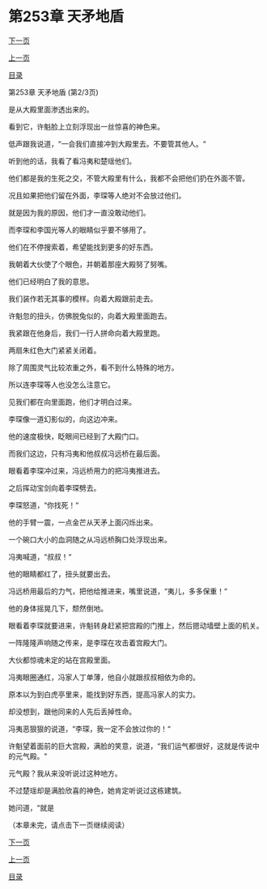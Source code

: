 <h1>第253章    天矛地盾</h1>
            <div><p><a href="./758_%E7%AC%AC253%E7%AB%A0_%E5%A4%A9%E7%9F%9B%E5%9C%B0%E7%9B%BE.md">下一页</a></p><p><a href="./756_%E7%AC%AC253%E7%AB%A0_%E5%A4%A9%E7%9F%9B%E5%9C%B0%E7%9B%BE.md">上一页</a></p><p><a href="../">目录</a></p></div>
            <div><p>第253章    天矛地盾 (第2/3页)</p><p>是从大殿里面渗透出来的。</p><p>看到它，许魁脸上立刻浮现出一丝惊喜的神色来。</p><p>低声跟我说道，“一会我们直接冲到大殿里去。不要管其他人。“</p><p>听到他的话，我看了看冯夷和楚瑶他们。</p><p>他们都是我的生死之交，不管大殿里有什么，我都不会把他们扔在外面不管。</p><p>况且如果把他们留在外面，李琛等人绝对不会放过他们。</p><p>就是因为我的原因，他们才一直没敢动他们。</p><p>而李琛和李国光等人的眼睛似乎要不够用了。</p><p>他们在不停搜索着，希望能找到更多的好东西。</p><p>我朝着大伙使了个眼色，并朝着那座大殿努了努嘴。</p><p>他们已经明白了我的意思。</p><p>我们装作若无其事的模样。向着大殿跟前走去。</p><p>许魁忽的扭头，仿佛脱兔似的，向着大殿里面跑去。</p><p>我紧跟在他身后，我们一行人拼命向着大殿里跑。</p><p>两扇朱红色大门紧紧关闭着。</p><p>除了周围灵气比较浓重之外，看不到什么特殊的地方。</p><p>所以连李琛等人也没怎么注意它。</p><p>见我们都在向里面跑，他们才明白过来。</p><p>李琛像一道幻影似的，向这边冲来。</p><p>他的速度极快，眨眼间已经到了大殿门口。</p><p>而我们这边，只有冯夷和他叔叔冯远桥在最后面。</p><p>眼看着李琛冲过来，冯远桥用力的把冯夷推进去。</p><p>之后挥动宝剑向着李琛劈去。</p><p>李琛怒道，“你找死！“</p><p>他的手臂一震，一点金芒从天矛上面闪烁出来。</p><p>一个碗口大小的血洞随之从冯远桥胸口处浮现出来。</p><p>冯夷喊道，“叔叔！“</p><p>他的眼睛都红了，扭头就要出去。</p><p>冯远桥用最后的力气，把他给推进来，嘴里说道，“夷儿，多多保重！“</p><p>他的身体摇晃几下，颓然倒地。</p><p>眼看着李琛就要进来，许魁转身赶紧把宫殿的门推上，然后摁动墙壁上面的机关。</p><p>一阵隆隆声响随之传来，是李琛在攻击着宫殿大门。</p><p>大伙都惊魂未定的站在宫殿里面。</p><p>冯夷眼圈通红，冯家人丁单薄，他自小就跟叔叔相依为命的。</p><p>原本以为到白虎亭里来，能找到好东西，提高冯家人的实力。</p><p>却没想到，跟他同来的人先后丢掉性命。</p><p>冯夷恶狠狠的说道，“李琛，我一定不会放过你的！“</p><p>许魁望着面前的巨大宫殿，满脸的笑意，说道，“我们运气都很好，这就是传说中的元气殿。“</p><p>元气殿？我从来没听说过这种地方。</p><p>不过楚瑶却是满脸欣喜的神色，她肯定听说过这栋建筑。</p><p>她问道，“就是</p><p>（本章未完，请点击下一页继续阅读）</p></div>
            <div><p><a href="./758_%E7%AC%AC253%E7%AB%A0_%E5%A4%A9%E7%9F%9B%E5%9C%B0%E7%9B%BE.md">下一页</a></p><p><a href="./756_%E7%AC%AC253%E7%AB%A0_%E5%A4%A9%E7%9F%9B%E5%9C%B0%E7%9B%BE.md">上一页</a></p><p><a href="../">目录</a></p></div>